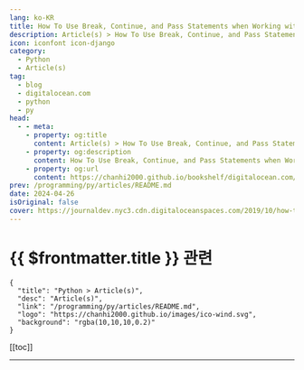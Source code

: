 ```yaml
---
lang: ko-KR
title: How To Use Break, Continue, and Pass Statements when Working with Loops in Python
description: Article(s) > How To Use Break, Continue, and Pass Statements when Working with Loops in Python
icon: iconfont icon-django
category: 
  - Python
  - Article(s)
tag:
  - blog
  - digitalocean.com
  - python
  - py
head:
  - - meta:
    - property: og:title
      content: Article(s) > How To Use Break, Continue, and Pass Statements when Working with Loops in Python
    - property: og:description
      content: How To Use Break, Continue, and Pass Statements when Working with Loops in Python
    - property: og:url
      content: https://chanhi2000.github.io/bookshelf/digitalocean.com/how-to-use-break-continue-and-pass-statements-when-working-with-loops-in-python-3.html
prev: /programming/py/articles/README.md
date: 2024-04-26
isOriginal: false
cover: https://journaldev.nyc3.cdn.digitaloceanspaces.com/2019/10/how-to-use-break-continue-and-pass-statements-when-working-with-loops-in-python-3.png
---
```


# {{ $frontmatter.title }} 관련

```component VPCard
{
  "title": "Python > Article(s)",
  "desc": "Article(s)",
  "link": "/programming/py/articles/README.md",
  "logo": "https://chanhi2000.github.io/images/ico-wind.svg",
  "background": "rgba(10,10,10,0.2)"
}
```

[[toc]]

---

<SiteInfo
  name="How To Use Break, Continue, and Pass Statements when Working with Loops in Python | DigitalOcean"
  desc="In this tutorial, we will go over the break, continue, and pass statements in Python, which will allow you to use for and while loops more effectively in you…"
  url="https://digitalocean.com/community/tutorials/how-to-use-break-continue-and-pass-statements-when-working-with-loops-in-python-3"
  logo="https://digitalocean.com/_next/static/media/favicon.594d6067.ico"
  preview="https://journaldev.nyc3.cdn.digitaloceanspaces.com/2019/10/how-to-use-break-continue-and-pass-statements-when-working-with-loops-in-python-3.png"/>

<!-- TODO: 작성 -->
